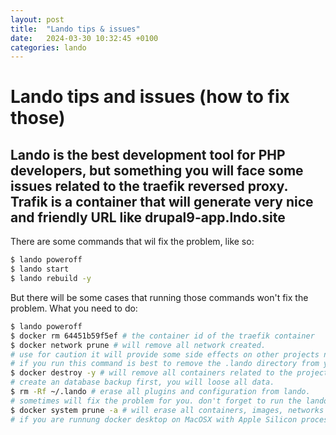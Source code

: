 ```yaml
---
layout: post
title:  "Lando tips & issues"
date:   2024-03-30 10:32:45 +0100
categories: lando
---
```


# Lando tips and issues (how to fix those)
## Lando is the best development tool for PHP developers, but something you will face some issues related to the traefik reversed proxy. Trafik is a container that will generate very nice and friendly URL like drupal9-app.lndo.site
There are some commands that wil fix the problem, like so:
```bash
$ lando poweroff
$ lando start
$ lando rebuild -y
```
But there will be some cases that running those commands won't fix the problem. What you need to do:
```bash
$ lando poweroff
$ docker rm 64451b59f5ef # the container id of the traefik container
$ docker network prune # will remove all network created.
# use for caution it will provide some side effects on other projects networks.
# if you run this command is best to remove the .lando directory from you home dir.
$ docker destroy -y # will remove all containers related to the project.
# create an database backup first, you will loose all data.
$ rm -Rf ~/.lando # erase all plugins and configuration from lando.
# sometimes will fix the problem for you. don't forget to run the lando poweroff first.
$ docker system prune -a # will erase all containers, images, networks from the whole system. that will be the last option for you.
# if you are runnung docker desktop on MacOSX with Apple Silicon processor (M1 and M2) maybe that is the only option you have.
```